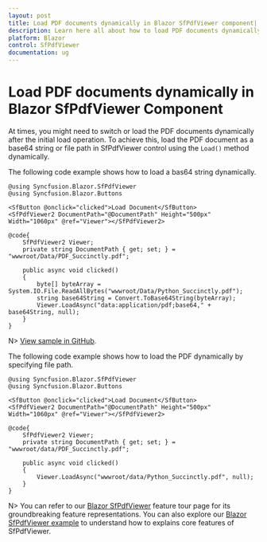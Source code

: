 ```yaml
---
layout: post
title: Load PDF documents dynamically in Blazor SfPdfViewer component| Syncfusion
description: Learn here all about how to load PDF documents dynamically in Syncfusion Blazor SfPdfViewer component and more.
platform: Blazor
control: SfPdfViewer
documentation: ug
---
```


# Load PDF documents dynamically in Blazor SfPdfViewer Component

At times, you might need to switch or load the PDF documents dynamically after the initial load operation. To achieve this, load the PDF document as a base64 string or file path in SfPdfViewer control using the `Load()` method dynamically.

The following code example shows how to load a bas64 string dynamically.

```cshtml
@using Syncfusion.Blazor.SfPdfViewer
@using Syncfusion.Blazor.Buttons

<SfButton @onclick="clicked">Load Document</SfButton>
<SfPdfViewer2 DocumentPath="@DocumentPath" Height="500px" Width="1060px" @ref="Viewer"></SfPdfViewer2>

@code{
    SfPdfViewer2 Viewer;
    private string DocumentPath { get; set; } = "wwwroot/Data/PDF_Succinctly.pdf";

    public async void clicked()
    {
        byte[] byteArray = System.IO.File.ReadAllBytes("wwwroot/Data/Python_Succinctly.pdf");
        string base64String = Convert.ToBase64String(byteArray);
        Viewer.LoadAsync("data:application/pdf;base64," + base64String, null);
    }
}
```
N> [View sample in GitHub](https://github.com/SyncfusionExamples/blazor-pdf-viewer-examples/tree/master/Load%20and%20Save/LoadAsync-SfPdfViewer).

The following code example shows how to load the PDF dynamically by specifying file path.

```cshtml
@using Syncfusion.Blazor.SfPdfViewer
@using Syncfusion.Blazor.Buttons

<SfButton @onclick="clicked">Load Document</SfButton>
<SfPdfViewer2 DocumentPath="@DocumentPath" Height="500px" Width="1060px" @ref="Viewer"></SfPdfViewer2>

@code{
    SfPdfViewer2 Viewer;
    private string DocumentPath { get; set; } = "wwwroot/data/PDF_Succinctly.pdf";

    public async void clicked()
    {
        Viewer.LoadAsync("wwwroot/data/Python_Succinctly.pdf", null);
    }
}
```

N> You can refer to our [Blazor SfPdfViewer](https://www.syncfusion.com/blazor-components/blazor-pdf-viewer) feature tour page for its groundbreaking feature representations. You can also explore our [Blazor SfPdfViewer example](https://blazor.syncfusion.com/demos/pdf-viewer-2/default-functionalities?theme=bootstrap4) to understand how to explains core features of SfPdfViewer.